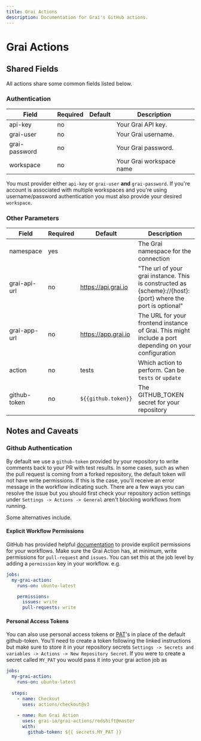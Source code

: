 ```yaml
---
title: Grai Actions
description: Documentation for Grai's GitHub actions.
---
```


# Grai Actions


## Shared Fields

All actions share some common fields listed below.


### Authentication

| Field              | Required | Default             | Description              |
|--------------------|----------|---------------------|--------------------------|
| api-key            | no       |                     | Your Grai API key.       |
| grai-user          | no       |                     | Your Grai username.      |
| grai-password      | no       |                     | Your Grai password.      |
| workspace          | no       |                     | Your Grai workspace name |

You must provider either `api-key` or `grai-user` **and** `grai-password`.
If you're account is associated with multiple workspaces and you're using username/password authentication you must 
also provide your desired `workspace`.


### Other Parameters

| Field          | Required | Default             | Description                                                                                                 |
|----------------|----------|---------------------|-------------------------------------------------------------------------------------------------------------|
| namespace      | yes      |                     | The Grai namespace for the connection                                                                       |
| grai-api-url   | no       | https://api.grai.io | "The url of your grai instance. This is constructed as {scheme}://{host}:{port} where the port is optional" |
| grai-app-url   | no       | https://app.grai.io | The URL for your frontend instance of Grai. This might include a port depending on your configuration       |
| action         | no       | tests               | Which action to perform. Can be `tests` or `update`                                                         |
| github-token   | no       | `${{github.token}}` | The GITHUB_TOKEN secret for your repository                                                                 |


## Notes and Caveats

### Github Authentication

By default we use a `github-token` provided by your repository to write comments back to your PR with test results. 
In some cases, such as when the pull request is coming from a forked repository, the default token will not have write 
permissions.
If this is the case, you'll receive an error message in the workflow indicating such.
There are a few ways you can resolve the issue but you should first check your repository action settings under
`Settings -> Actions -> General` aren't blocking workflows from running.


Some alternatives include.

#### Explicit Workflow Permissions

GitHub has provided helpful [documentation](https://docs.github.com/en/actions/using-jobs/assigning-permissions-to-jobs)
to provide explicit permissions for your workflows. 
Make sure the Grai Action has, at minimum, write permissions for `pull-request` and `issues`. 
You can set this at the job level by adding a `permission` key in your workflow. e.g.

```yaml copy
jobs:
  my-grai-action:
    runs-on: ubuntu-latest

    permissions:
      issues: write
      pull-requests: write

```

#### Personal Access Tokens

You can also use personal access tokens or [PAT](https://docs.github.com/en/authentication/keeping-your-account-and-data-secure/managing-your-personal-access-tokens)'s
in place of the default github-token.
You'll need to create a token following the linked instructions but make sure to store it in your repository secrets
`Settings -> Secrets and variables -> Actions -> New Repository Secret`.
If you were to create a secret called `MY_PAT` you would pass it into your grai action job as

````yaml copy
jobs:
  my-grai-action:
    runs-on: ubuntu-latest
  
  steps:
    - name: Checkout
      uses: actions/checkout@v3
      
    - name: Run Grai Action
      uses: grai-io/grai-actions/redshift@master
      with:
        github-token: ${{ secrets.MY_PAT }}
````

